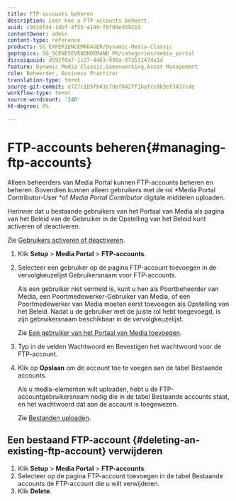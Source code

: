 ```yaml
---
title: FTP-accounts beheren
description: Leer hoe u FTP-accounts beheert.
uuid: c9410f44-14bf-4f55-a199-f0f0de459219
contentOwner: admin
content-type: reference
products: SG_EXPERIENCEMANAGER/Dynamic-Media-Classic
geptopics: SG_SCENESEVENONDEMAND_PK/categories/media_portal
discoiquuid: d592f0a7-1c27-4463-998a-07351147da1d
feature: Dynamic Media Classic,Samenwerking,Asset Management
role: Beheerder, Business Practiter
translation-type: tm+mt
source-git-commit: e727c1b5fb43c7def842ff1bafcc8b3ef3437cde
workflow-type: tm+mt
source-wordcount: '240'
ht-degree: 0%

---
```



# FTP-accounts beheren{#managing-ftp-accounts}

Alleen beheerders van Media Portal kunnen FTP-accounts beheren en beheren. Bovendien kunnen alleen gebruikers met de rol *Media Portal Contributor-User *of *Media Portal Contributor* digitale middelen uploaden.

Herinner dat u bestaande gebruikers van het Portaal van Media als pagina van het Beleid van de Gebruiker in de Opstelling van het Beleid kunt activeren of deactiveren.

Zie [Gebruikers activeren of deactiveren](administration-setup.md#activating_or_deactivating_users).

1. Klik **Setup** > **Media Portal** > **FTP-accounts**.
1. Selecteer een gebruiker op de pagina FTP-account toevoegen in de vervolgkeuzelijst Gebruikersnaam voor FTP-accounts.

   Als een gebruiker niet vermeld is, kunt u hen als Poortbeheerder van Media, een Poortmedewerker-Gebruiker van Media, of een Poortmedewerker van Media moeten eerst toevoegen als Opstelling van het Beleid. Nadat u de gebruiker met de juiste rol hebt toegevoegd, is zijn gebruikersnaam beschikbaar in de vervolgkeuzelijst.

   Zie [Een gebruiker van het Portaal van Media toevoegen](adding-media-portal-users.md#adding_a_media_portal_user).

1. Typ in de velden Wachtwoord en Bevestigen het wachtwoord voor de FTP-account.
1. Klik op **Opslaan** om de account toe te voegen aan de tabel Bestaande accounts.

   Als u media-elementen wilt uploaden, hebt u de FTP-accountgebruikersnaam nodig die in de tabel Bestaande accounts staat, en het wachtwoord dat aan de account is toegewezen.

   Zie [Bestanden uploaden](uploading-files.md#uploading_files).

## Een bestaand FTP-account {#deleting-an-existing-ftp-account} verwijderen

1. Klik **Setup** > **Media Portal** > **FTP-accounts**.
1. Selecteer op de pagina FTP-account toevoegen in de tabel Bestaande accounts de FTP-account die u wilt verwijderen.
1. Klik **Delete**.

